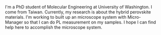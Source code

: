 I'm a PhD student of Molecular Engineering at University of Washington.  I come from Taiwan.  Currently, my research is about the hybrid perovskite materials.  I'm working to built up an microscope system with Micro-Manager so that I can do PL measurement on my samples.  I hope I can find help here to accomplish the microscope system.

